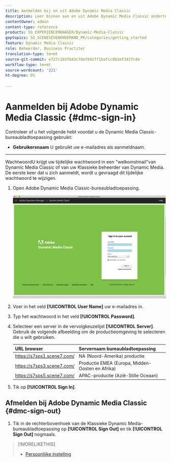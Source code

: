 ```yaml
---
title: Aanmelden bij en uit Adobe Dynamic Media Classic
description: Leer binnen aan en uit Adobe Dynamic Media Classic ondertekenen en met een server van het productiemilieu in Noord-Amerika (NA), of Europa, Midden-Oosten, Afrika (EMEA), of Azië-Stille Oceaan (APAC) verbinden.
contentOwner: admin
content-type: reference
products: SG_EXPERIENCEMANAGER/Dynamic-Media-Classic
geptopics: SG_SCENESEVENONDEMAND_PK/categories/getting_started
feature: Dynamic Media Classic
role: Beheerder, Business Practiter
translation-type: tm+mt
source-git-commit: e727c1b5fb43c7def842ff1bafcc8b3ef3437cde
workflow-type: tm+mt
source-wordcount: '221'
ht-degree: 0%

---
```



<!-- UPDATE THIS TOPIC AFTER DECEMBER 31, 2020!!!!! -->

# Aanmelden bij Adobe Dynamic Media Classic {#dmc-sign-in}

Controleer of u het volgende hebt voordat u de Dynamic Media Classic-bureaubladtoepassing gebruikt:

* **Gebruikersnaam**
U gebruikt uw e-mailadres als aanmeldnaam.

* ****
WachtwoordU krijgt uw tijdelijke wachtwoord in een &quot;welkomstmail&quot;van Dynamic Media Classic of van uw Klassieke beheerder van Dynamic Media. De eerste keer dat u zich aanmeldt, wordt u gevraagd dit tijdelijke wachtwoord te wijzigen.

1. Open Adobe Dynamic Media Classic-bureaubladtoepassing.

   ![Dynamic Media Classic aanmelden](/help/assets/dmclassic-login1.png)

1. Voer in het veld **[!UICONTROL User Name]** uw e-mailadres in.
1. Typ het wachtwoord in het veld **[!UICONTROL Password]**.
1. Selecteer een server in de vervolgkeuzelijst **[!UICONTROL Server]**.
Gebruik de volgende afbeelding om de productieomgeving te selecteren die u wilt gebruiken.

   | URL browser | Servernaam bureaubladtoepassing |
   |---|---|
   | https://s7sps1.scene7.com/ | NA (Noord-Amerika) productie |
   | https://s7sps3.scene7.com/ | Productie EMEA (Europa, Midden-Oosten en Afrika) |
   | https://s7sps5.scene7.com/ | APAC-productie (Azië-Stille Oceaan) |

1. Tik op **[!UICONTROL Sign In]**.

## Afmelden bij Adobe Dynamic Media Classic {#dmc-sign-out}

1. Tik in de rechterbovenhoek van de Klassieke Dynamic Media-bureaubladtoepassing op **[!UICONTROL Sign Out]** en tik **[!UICONTROL Sign Out]** nogmaals.

>[!MORELIKETHIS]
>
>* [Persoonlijke instelling](personal-setup.md#personal_setup)

